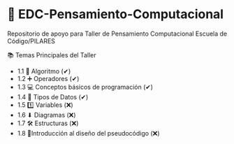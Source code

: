 # 🤔 EDC-Pensamiento-Computacional

Repositorio de apoyo para Taller de Pensamiento Computacional Escuela de Código/PILARES

📚 Temas Principales del Taller

 + 1.1 🔁 Algoritmo (✔)
 + 1.2 ➕ Operadores (✔)
 + 1.3 💻 Conceptos básicos de programación (✔)
 + 1.4 📄 Tipos de Datos (✔)
 + 1.5 1️⃣ Variables (❌)
 + 1.6 ⬇ Diagramas (❌)
 + 1.7 🛠 Estructuras (❌)
 + 1.8 📝Introducción al diseño del pseudocódigo (❌)
